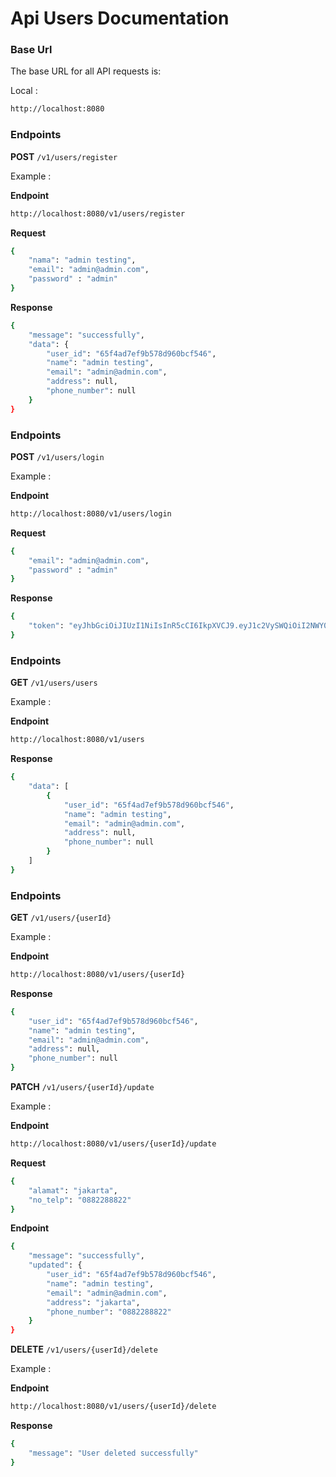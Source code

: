 # Api Users Documentation

### Base Url

The base URL for all API requests is:

Local :

```bash
http://localhost:8080
```

### Endpoints

**POST** `/v1/users/register`

Example :

**Endpoint**

```bash
http://localhost:8080/v1/users/register
```

**Request**

```bash
{
    "nama": "admin testing",
    "email": "admin@admin.com",
    "password" : "admin"
}
```

**Response**

```bash
{
    "message": "successfully",
    "data": {
        "user_id": "65f4ad7ef9b578d960bcf546",
        "name": "admin testing",
        "email": "admin@admin.com",
        "address": null,
        "phone_number": null
    }
}
```

### Endpoints

**POST** `/v1/users/login`

Example :

**Endpoint**

```bash
http://localhost:8080/v1/users/login
```

**Request**

```bash
{
    "email": "admin@admin.com",
    "password" : "admin"
}
```

**Response**

```bash
{
    "token": "eyJhbGciOiJIUzI1NiIsInR5cCI6IkpXVCJ9.eyJ1c2VySWQiOiI2NWY0YTg4ZDFlNGJjZjA0OGQ4ZTExZjYiLCJpYXQiOjE3MTA1MzI5MDQsImV4cCI6MTcxMDU3NjEwNH0.S1z0BN724tLUYdP9zxNuz1CfQJ9j1w-ggzgYJOBN930"
}
```

### Endpoints

**GET** `/v1/users/users`

Example :

**Endpoint**

```bash
http://localhost:8080/v1/users
```

**Response**

```bash
{
    "data": [
        {
            "user_id": "65f4ad7ef9b578d960bcf546",
            "name": "admin testing",
            "email": "admin@admin.com",
            "address": null,
            "phone_number": null
        }
    ]
}
```

### Endpoints

**GET** `/v1/users/{userId}`

Example :

**Endpoint**

```bash
http://localhost:8080/v1/users/{userId}
```

**Response**

```bash
{
    "user_id": "65f4ad7ef9b578d960bcf546",
    "name": "admin testing",
    "email": "admin@admin.com",
    "address": null,
    "phone_number": null
}
```

**PATCH** `/v1/users/{userId}/update`

Example :

**Endpoint**

```bash
http://localhost:8080/v1/users/{userId}/update
```

**Request**

```bash
{
    "alamat": "jakarta",
    "no_telp": "0882288822"
}
```

**Endpoint**

```bash
{
    "message": "successfully",
    "updated": {
        "user_id": "65f4ad7ef9b578d960bcf546",
        "name": "admin testing",
        "email": "admin@admin.com",
        "address": "jakarta",
        "phone_number": "0882288822"
    }
}
```

**DELETE** `/v1/users/{userId}/delete`

Example :

**Endpoint**

```bash
http://localhost:8080/v1/users/{userId}/delete
```

**Response**

```bash
{
    "message": "User deleted successfully"
}
```
